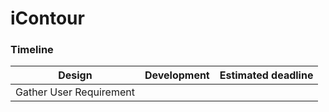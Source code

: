 # iContour

### Timeline

| Design | Development | Estimated deadline  |
| -------| ----------- | ------------------- |
| Gather User Requirement||
